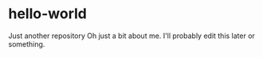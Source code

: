 # hello-world
Just another repository
Oh just a bit about me. I'll probably edit this later or something. 
